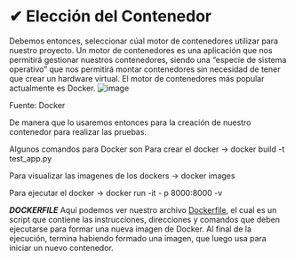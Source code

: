 # ✔ Elección del Contenedor

Debemos entonces, seleccionar cúal motor de contenedores utilizar para nuestro proyecto. Un motor de contenedores es una aplicación que nos permitirá gestionar nuestros contenedores, siendo una “especie de sistema operativo” que nos permitirá montar contenedores sin necesidad de tener que crear un hardware virtual. El motor de contenedores más popular actualmente es Docker.
![image](https://user-images.githubusercontent.com/116747654/206052526-a75d6c05-2778-4637-a99a-708c90759046.png) 

Fuente: Docker


De manera que lo usaremos entonces para la creación de nuestro contenedor para realizar las pruebas.

Algunos comandos para Docker son
Para crear el docker -> docker build -t test_app.py

Para visualizar las imagenes de los dockers -> docker images

Para ejecutar el docker -> docker run -it - p 8000:8000 -v

***DOCKERFILE***
Aquí podemos ver nuestro archivo [Dockerfile](https://github.com/dalkisbustos/Proyecto_Final/blob/main/Dockerfile), el cual es un script que contiene las instrucciones, direcciones y comandos que deben ejecutarse para formar una nueva imagen de Docker. Al final de la ejecución, termina habiendo formado una imagen, que luego usa para iniciar un nuevo contenedor.


